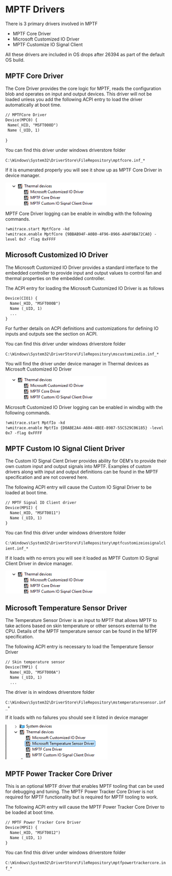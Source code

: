 # MPTF Drivers

There is 3 primary drivers involved in MPTF
 - MPTF Core Driver
 - Microsoft Customized IO Driver
 - MPTF Customize IO Signal Client

All these drivers are included in OS drops after 26394 as part of the default OS build.

 ## MPTF Core Driver
The Core Driver provides the core logic for MPTF, reads the configuration blob and operates on input and output devices. This driver will not be loaded unless you add the following ACPI entry to load the driver automatically at boot time.

 ```
 // MPTFCore Driver
Device(MPC0) {
  Name(_HID, "MSFT000D")
  Name (_UID, 1)

}
```

You can find this driver under windows driverstore folder

`C:\Windows\System32\DriverStore\FileRepository\mptfcore.inf_*`

If it is enumerated properly you will see it show up as MPTF Core Driver in device manager.

![MPTF Driver](media/device_manager.png)

MPTF Core Driver logging can be enable in windbg with the following commands.
```
!wmitrace.start MptfCore -kd
!wmitrace.enable MptfCore {9BBAB94F-A0B0-4F96-8966-A04F9BA72CA0} -level 0x7 -flag 0xFFFF
```

## Microsoft Customized IO Driver

The Microsoft Customized IO Driver provides a standard interface to the embedded controller to provide input and output values to control fan and thermal properties on the embedded controller.

The ACPI entry for loading the Microsoft Customized IO Driver is as follows
```
Device(CIO1) {
  Name(_HID, "MSFT000B")
  Name (_UID, 1)
  ...
}
```
For further details on ACPI definitions and customizations for defining IO inputs and outputs see the section on ACPI.

You can find this driver under windows driverstore folder

`C:\Windows\System32\DriverStore\FileRepository\mscustomizedio.inf_*`

You will find the driver under device manager in Thermal devices as Microsoft Customized IO Driver

![MPTF Driver](media/device_manager.png)

Microsoft Customized IO Driver logging can be enabled in windbg with the following commands.
```
!wmitrace.start MptfIo -kd
!wmitrace.enable MptfIo {D0ABE2A4-A604-4BEE-8987-55C529C06185} -level 0x7 -flag 0xFFFF
```


## MPTF Custom IO Signal Client Driver
The Custom IO Signal Cient Driver provides ability for OEM's to provide their own custom input and output signals into MPTF. Examples of custom drivers along with input and output definitions can be found in the MPTF specification and are not covered here.

The following ACPI entry will cause the Custom IO Signal Driver to be loaded at boot time.
```
// MPTF Signal IO Client driver
Device(MPSI) {
  Name(_HID, "MSFT0011")
  Name (_UID, 1)
}
```
You can find this driver under windows driverstore folder

`C:\Windows\System32\DriverStore\FileRepository\mptfcustomizeiosignalclient.inf_*`


If it loads with no errors you will see it loaded as MPTF Custom IO Signal Client Driver in device manager.

![MPTF Driver](media/device_manager.png)

## Microsoft Temperature Sensor Driver
The Temperature Sensor Driver is an input to MPTF that allows MPTF to take actions based on skin temperature or other sensors external to the CPU. Details of the MPTF temperature sensor can be found in the MTPF specification.

The following ACPI entry is necessary to load the Temperature Sensor Driver
```
// Skin temperature sensor
Device(TMP1) {
  Name(_HID, "MSFT000A")
  Name (_UID, 1)
  ...
```

The driver is in windows driverstore folder 

`C:\Windows\System32\DriverStore\FileRepository\mstemperaturesensor.inf_* `

If it loads with no failures you should see it listed in device manager

![Temp Sensor](media/temp_sensor.png)

## MPTF Power Tracker Core Driver
This is an optional MPTF driver that enables MPTF tooling that can be used for debugging and tuning. The MPTF Power Tracker Core Driver is not required for MPTF functionality but is required for MPTF tooling to work.

The following ACPI entry will cause the MPTF Power Tracker Core Driver to be loaded at boot time.
```
// MPTF Power Tracker Core Driver
Device(MPSI) {
  Name(_HID, "MSFT0012")
  Name (_UID, 1)
}
```

You can find this driver under windows driverstore folder

`C:\Windows\System32\DriverStore\FileRepository\mptfpowertrackercore.inf_*`

